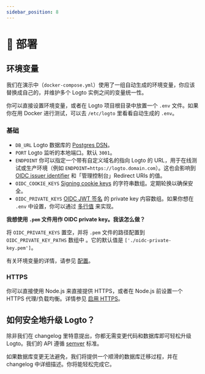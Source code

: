 ```yaml
---
sidebar_position: 8
---
```


# 🚀 部署

## 环境变量

我们在演示中（`docker-compose.yml`）使用了一组自动生成的环境变量，你应该替换成自己的，并维护多个 Logto 实例之间的变量统一性。

你可以直接设置环境变量，或者在 Logto 项目根目录中放置一个 `.env` 文件。如果你在用 Docker 进行测试，可以去 `/etc/logto` 里看看自动生成的 `.env`。

### 基础

- `DB_URL` Logto 数据库的 [Postgres DSN](https://www.postgresql.org/docs/14/libpq-connect.html#id-1.7.3.8.3.6)。
- `PORT` Logto 监听的本地端口。默认 `3001`。
- `ENDPOINT` 你可以指定一个带有自定义域名的指向 Logto 的 URL，用于在线测试或生产环境（例如 `ENDPOINT=https://logto.domain.com`）。这也会影响到 [OIDC issuer identifier](https://openid.net/specs/openid-connect-core-1_0.html#IssuerIdentifier) 和「管理控制台」Redirect URIs 的值。
- `OIDC_COOKIE_KEYS` [Signing cookie keys](https://github.com/panva/node-oidc-provider/blob/main/docs/README.md#cookieskeys) 的字符串数组。定期轮换以确保安全。
- `OIDC_PRIVATE_KEYS` [OIDC JWT 签名](https://openid.net/specs/openid-connect-core-1_0.html#Signing) 的 private key 内容数组。如果你想在 `.env` 中设置，你可以通过 [多行值](https://github.com/motdotla/dotenv#multiline-values) 来实现。

**我想使用 `.pem` 文件用作 OIDC private key。我该怎么做？**

将 `OIDC_PRIVATE_KEYS` 置空，并将 `.pem` 文件的路径配置到 `OIDC_PRIVATE_KEY_PATHS` 数组中 。它的默认值是 `['./oidc-private-key.pem']`。

有关环境变量的详情，请参见 [配置](../../references/core/configuration.md)。

### HTTPS

你可以直接使用 Node.js 来直接提供 HTTPS，或者在 Node.js 前设置一个 HTTPS 代理/负载均衡。详情参见 [启用 HTTPS](../../references/core/configuration.md#启用-https)。

## 如何安全地升级 Logto？

除非我们在 changelog 里特意提出，你都无需变更代码和数据库即可轻松升级 Logto。我们的 API 遵循 [semver](https://semver.org/) 标准。

如果数据库变更无法避免，我们将提供一个顺滑的数据库迁移过程，并在 changelog 中详细描述。你将能轻松完成它。
